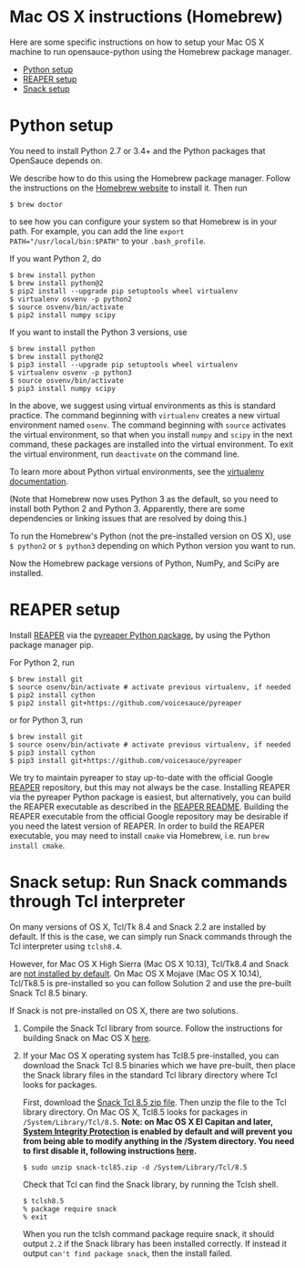Mac OS X instructions (Homebrew)
================================

Here are some specific instructions on how to setup your Mac OS X machine to
run opensauce-python using the Homebrew package manager.

* [Python setup](#python)
* [REAPER setup](#reaper)
* [Snack setup](#snack)

# <A NAME="python">Python setup</A>

You need to install Python 2.7 or 3.4+ and the Python packages that OpenSauce
depends on.

We describe how to do this using the Homebrew package manager. Follow the
instructions on the [Homebrew website](https://brew.sh/) to install it. Then
run

    $ brew doctor

to see how you can configure your system so that Homebrew is in your path. For
example, you can add the line `export PATH="/usr/local/bin:$PATH"` to your
`.bash_profile`.

If you want Python 2, do

    $ brew install python
    $ brew install python@2
    $ pip2 install --upgrade pip setuptools wheel virtualenv
    $ virtualenv osvenv -p python2
    $ source osvenv/bin/activate
    $ pip2 install numpy scipy

If you want to install the Python 3 versions, use

    $ brew install python
    $ brew install python@2
    $ pip3 install --upgrade pip setuptools wheel virtualenv
    $ virtualenv osvenv -p python3
    $ source osvenv/bin/activate
    $ pip3 install numpy scipy

In the above, we suggest using virtual environments as this is standard
practice. The command beginning with `virtualenv` creates a new virtual
environment named `osenv`. The command beginning with `source` activates the
virtual environment, so that when you install `numpy` and `scipy` in the next
command, these packages are installed into the virtual environment. To exit the
virtual environment, run `deactivate` on the command line.

To learn more about Python virtual environments, see the
[virtualenv documentation](https://virtualenv.pypa.io/en/stable/).

(Note that Homebrew now uses Python 3 as the default, so you need to install
both Python 2 and Python 3. Apparently, there are some dependencies or linking
issues that are resolved by doing this.)

To run the Homebrew's Python (not the pre-installed version on OS X), use
`$ python2` or `$ python3` depending on which Python version you want to run.

Now the Homebrew package versions of Python, NumPy, and SciPy are
installed.

# <A NAME="reaper">REAPER</A> setup

Install [REAPER](https://github.com/google/REAPER) via the
[pyreaper Python package](https://github.com/r9y9/pyreaper), by using the
Python package manager pip.

For Python 2, run

    $ brew install git
    $ source osenv/bin/activate # activate previous virtualenv, if needed
    $ pip2 install cython
    $ pip2 install git+https://github.com/voicesauce/pyreaper

or for Python 3, run

    $ brew install git
    $ source osenv/bin/activate # activate previous virtualenv, if needed
    $ pip3 install cython
    $ pip3 install git+https://github.com/voicesauce/pyreaper

We try to maintain pyreaper to stay up-to-date with the official Google
[REAPER](https://github.com/google/REAPER) repository, but this may not always
be the case. Installing REAPER via the pyreaper Python package is easiest, but
alternatively, you can build the REAPER executable as described in the
[REAPER README](https://github.com/google/REAPER/README.md). Building the
REAPER executable from the official Google repository may be desirable if you
need the latest version of REAPER. In order to build the REAPER executable,
you may need to install `cmake` via Homebrew, i.e. run `brew install cmake`.

# <A NAME="snack">Snack setup</A>: Run Snack commands through Tcl interpreter

On many versions of OS X, Tcl/Tk 8.4 and Snack 2.2 are installed by default. If
this is the case, we can simply run Snack commands through the Tcl interpreter
using `tclsh8.4`.

However, for Mac OS X High Sierra (Mac OS X 10.13), Tcl/Tk8.4 and Snack are
[not installed by default](https://github.com/voicesauce/opensauce-python/issues/33). On Mac OS X Mojave (Mac OS X 10.14), Tcl/Tk8.5 is pre-installed so you can follow Solution 2 and use the pre-built Snack Tcl 8.5 binary.

If Snack is not pre-installed on OS X, there are two solutions.

1.  Compile the Snack Tcl library from source. Follow the instructions for
    building Snack on Mac OS X [here](MAC-OS-X-SNACK.md).

2.  If your Mac OS X operating system has Tcl8.5 pre-installed, you can
    download the Snack Tcl 8.5 binaries which we have pre-built, then place
    the Snack library files in the standard Tcl library directory where Tcl
    looks for packages.

    First, download the
    [Snack Tcl 8.5 zip file](https://github.com/voicesauce/opensauce-python/raw/master/opensauce/mac/snack-tcl85.zip).
    Then unzip the file to the Tcl library directory. On Mac OS X, Tcl8.5 looks
    for packages in `/System/Library/Tcl/8.5`. **Note: on Mac OS X El Capitan and later, [System Integrity Protection](https://support.apple.com/en-us/HT204899) is enabled by default and will prevent you from being able to modify anything in the /System directory. You need to first disable it, following instructions [here](https://totalfinder.binaryage.com/sip).**

        $ sudo unzip snack-tcl85.zip -d /System/Library/Tcl/8.5

    Check that Tcl can find the Snack library, by running the Tclsh shell.

        $ tclsh8.5
        % package require snack
        % exit

    When you run the tclsh command package require snack, it should output
    `2.2` if the Snack library has been installed correctly. If instead it
    output `can't find package snack`, then the install failed.
